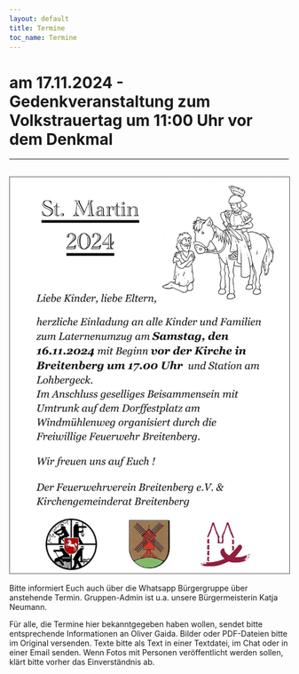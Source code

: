 ```yaml
---
layout: default
title: Termine
toc_name: Termine
---
```


<!-- aktuell wurden keine Termine an den Internetverantwortlichen gemeldet. -->

<h1> am 17.11.2024 - Gedenkveranstaltung zum Volkstrauertag um 11:00 Uhr vor dem Denkmal </h1>

<hr>

<!--<br><a href="#" class="image featured"><img src="images/seniorennachmittag.jpg" alt="" /></a>-->
<br><a href="#" class="image featured"><img src="images/st_martin_2024.jpg" alt="" style="border: 1px solid #555"/></a>

Bitte informiert Euch auch über die Whatsapp Bürgergruppe über anstehende Termin. Gruppen-Admin ist u.a. unsere Bürgermeisterin Katja Neumann.

Für alle, die Termine hier bekanntgegeben haben wollen, sendet bitte entsprechende Informationen an Oliver Gaida. Bilder oder PDF-Dateien bitte im Original versenden. Texte bitte als Text in einer Textdatei, im Chat oder in einer Email senden. Wenn Fotos mit Personen veröffentlicht werden sollen, klärt bitte vorher das Einverständnis ab.
